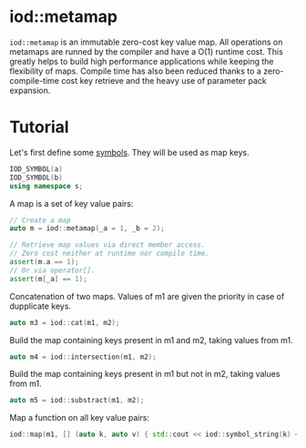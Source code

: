 iod::metamap
===============================

```iod::metamap``` is an immutable zero-cost key value map. All
operations on metamaps are runned by the compiler and have a O(1)
runtime cost. This greatly helps to build high performance
applications while keeping the flexibility of maps.
Compile time has also been reduced thanks to a zero-compile-time cost
key retrieve and the heavy use of parameter pack expansion.

Tutorial
==========

Let's first define some [symbols](https://github.com/iodcpp/symbol). They will be
used as map keys.

```c++
IOD_SYMBOL(a)
IOD_SYMBOL(b)
using namespace s;
```

A map is a set of key value pairs:

```c++
// Create a map
auto m = iod::metamap(_a = 1, _b = 2);

// Retrieve map values via direct member access.
// Zero cost neither at runtime nor compile time.
assert(m.a == 1);
// Or via operator[].
assert(m[_a] == 1);
```

Concatenation of two maps. Values of m1 are given the priority in case of dupplicate keys.

```c++
auto m3 = iod::cat(m1, m2);
```

Build the map containing keys present in m1 and m2, taking values from m1.

```c++
auto m4 = iod::intersection(m1, m2);
```

Build the map containing keys present in m1 but not in m2, taking values from m1.

```c++
auto m5 = iod::substract(m1, m2);
```

Map a function on all key value pairs:

```c++
iod::map(m1, [] (auto k, auto v) { std::cout << iod::symbol_string(k) << "=" << v << std::endl; });
```
